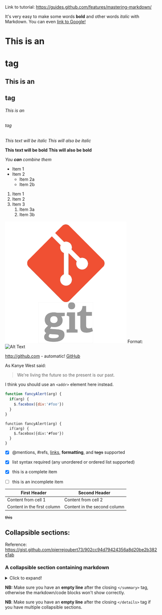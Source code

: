 Link to tutorial:
https://guides.github.com/features/mastering-markdown/


It's very easy to make some words **bold** and other words *italic* with Markdown. You can even [link to Google!](http://google.com)



# This is an <h1> tag
## This is an <h2> tag
###### This is an <h6> tag



*This text will be italic*
_This will also be italic_

**This text will be bold**
__This will also be bold__

_You **can** combine them_



* Item 1
* Item 2
  * Item 2a
  * Item 2b
  
  
  
1. Item 1
1. Item 2
1. Item 3
   1. Item 3a
   1. Item 3b
   
   
   
![GitHub Logo](/images/logo.png)
Format: ![Alt Text](url)



http://github.com - automatic!
[GitHub](http://github.com)



As Kanye West said:

> We're living the future so
> the present is our past.



I think you should use an
`<addr>` element here instead.



```javascript
function fancyAlert(arg) {
  if(arg) {
    $.facebox({div:'#foo'})
  }
}
```



    function fancyAlert(arg) {
      if(arg) {
        $.facebox({div:'#foo'})
      }
    }
    
    
    


- [x] @mentions, #refs, [links](), **formatting**, and <del>tags</del> supported
- [x] list syntax required (any unordered or ordered list supported)
- [x] this is a complete item
- [ ] this is an incomplete item



First Header | Second Header
------------ | -------------
Content from cell 1 | Content from cell 2
Content in the first column | Content in the second column



~~this~~

## Collapsible sections:

Reference: https://gist.github.com/pierrejoubert73/902cc94d79424356a8d20be2b382e1ab

### A collapsible section containing markdown
<details>
  <summary>Click to expand!</summary>
  
  #### Heading
  1. A numbered
  2. list
     * With some
     * Sub bullets
</details>

**NB:** Make sure you have an **empty line** after the closing `</summary>` tag, otherwise the markdown/code blocks won't show correctly.

**NB**: Make sure you have an **empty line** after the closing `</details>` tag if you have multiple collapsible sections.

   
   
